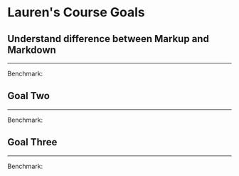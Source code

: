 
# Lauren's Course Goals

## Understand difference between Markup and Markdown


-----

Benchmark:


## Goal Two

-----

Benchmark:

## Goal Three

-----

Benchmark:

